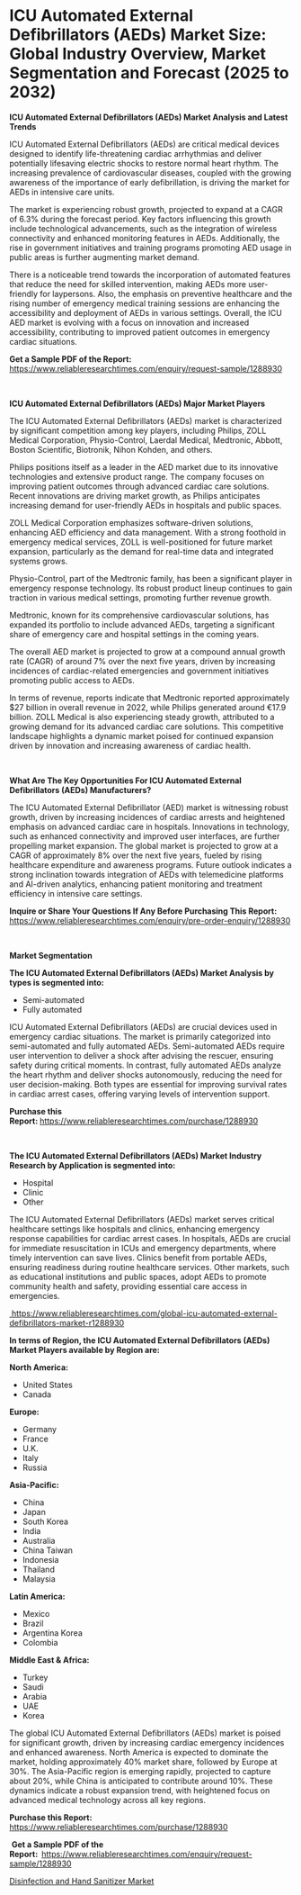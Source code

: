 <p><h1>ICU Automated External Defibrillators (AEDs) Market Size: Global Industry Overview, Market Segmentation and Forecast (2025 to 2032)</h1></p><p><strong>ICU Automated External Defibrillators (AEDs) Market Analysis and Latest Trends</strong></p>
<p><p>ICU Automated External Defibrillators (AEDs) are critical medical devices designed to identify life-threatening cardiac arrhythmias and deliver potentially lifesaving electric shocks to restore normal heart rhythm. The increasing prevalence of cardiovascular diseases, coupled with the growing awareness of the importance of early defibrillation, is driving the market for AEDs in intensive care units.</p><p>The market is experiencing robust growth, projected to expand at a CAGR of 6.3% during the forecast period. Key factors influencing this growth include technological advancements, such as the integration of wireless connectivity and enhanced monitoring features in AEDs. Additionally, the rise in government initiatives and training programs promoting AED usage in public areas is further augmenting market demand.</p><p>There is a noticeable trend towards the incorporation of automated features that reduce the need for skilled intervention, making AEDs more user-friendly for laypersons. Also, the emphasis on preventive healthcare and the rising number of emergency medical training sessions are enhancing the accessibility and deployment of AEDs in various settings. Overall, the ICU AED market is evolving with a focus on innovation and increased accessibility, contributing to improved patient outcomes in emergency cardiac situations.</p></p>
<p><strong>Get a Sample PDF of the Report:&nbsp;</strong> <a href="https://www.reliableresearchtimes.com/enquiry/request-sample/1288930?utm_campaign=3361&utm_medium=2&utm_source=Github&utm_content=ia&utm_term=29032025&utm_id=icu-automated-external-defibrillators-aeds">https://www.reliableresearchtimes.com/enquiry/request-sample/1288930</a></p>
<p>&nbsp;</p>
<p><strong>ICU Automated External Defibrillators (AEDs) Major Market Players</strong></p>
<p><p>The ICU Automated External Defibrillators (AEDs) market is characterized by significant competition among key players, including Philips, ZOLL Medical Corporation, Physio-Control, Laerdal Medical, Medtronic, Abbott, Boston Scientific, Biotronik, Nihon Kohden, and others. </p><p>Philips positions itself as a leader in the AED market due to its innovative technologies and extensive product range. The company focuses on improving patient outcomes through advanced cardiac care solutions. Recent innovations are driving market growth, as Philips anticipates increasing demand for user-friendly AEDs in hospitals and public spaces.</p><p>ZOLL Medical Corporation emphasizes software-driven solutions, enhancing AED efficiency and data management. With a strong foothold in emergency medical services, ZOLL is well-positioned for future market expansion, particularly as the demand for real-time data and integrated systems grows.</p><p>Physio-Control, part of the Medtronic family, has been a significant player in emergency response technology. Its robust product lineup continues to gain traction in various medical settings, promoting further revenue growth. </p><p>Medtronic, known for its comprehensive cardiovascular solutions, has expanded its portfolio to include advanced AEDs, targeting a significant share of emergency care and hospital settings in the coming years.</p><p>The overall AED market is projected to grow at a compound annual growth rate (CAGR) of around 7% over the next five years, driven by increasing incidences of cardiac-related emergencies and government initiatives promoting public access to AEDs. </p><p>In terms of revenue, reports indicate that Medtronic reported approximately $27 billion in overall revenue in 2022, while Philips generated around €17.9 billion. ZOLL Medical is also experiencing steady growth, attributed to a growing demand for its advanced cardiac care solutions. This competitive landscape highlights a dynamic market poised for continued expansion driven by innovation and increasing awareness of cardiac health.</p></p>
<p>&nbsp;</p>
<p><strong>What Are The Key Opportunities For ICU Automated External Defibrillators (AEDs) Manufacturers?</strong></p>
<p><p>The ICU Automated External Defibrillator (AED) market is witnessing robust growth, driven by increasing incidences of cardiac arrests and heightened emphasis on advanced cardiac care in hospitals. Innovations in technology, such as enhanced connectivity and improved user interfaces, are further propelling market expansion. The global market is projected to grow at a CAGR of approximately 8% over the next five years, fueled by rising healthcare expenditure and awareness programs. Future outlook indicates a strong inclination towards integration of AEDs with telemedicine platforms and AI-driven analytics, enhancing patient monitoring and treatment efficiency in intensive care settings.</p></p>
<p><strong>Inquire or Share Your Questions If Any Before Purchasing This Report:</strong> <a href="https://www.reliableresearchtimes.com/enquiry/pre-order-enquiry/1288930?utm_campaign=3361&utm_medium=2&utm_source=Github&utm_content=ia&utm_term=29032025&utm_id=icu-automated-external-defibrillators-aeds">https://www.reliableresearchtimes.com/enquiry/pre-order-enquiry/1288930</a></p>
<p>&nbsp;</p>
<p><strong>Market Segmentation</strong></p>
<p><strong>The ICU Automated External Defibrillators (AEDs) Market Analysis by types is segmented into:</strong></p>
<p><ul><li>Semi-automated</li><li>Fully automated</li></ul></p>
<p><p>ICU Automated External Defibrillators (AEDs) are crucial devices used in emergency cardiac situations. The market is primarily categorized into semi-automated and fully automated AEDs. Semi-automated AEDs require user intervention to deliver a shock after advising the rescuer, ensuring safety during critical moments. In contrast, fully automated AEDs analyze the heart rhythm and deliver shocks autonomously, reducing the need for user decision-making. Both types are essential for improving survival rates in cardiac arrest cases, offering varying levels of intervention support.</p></p>
<p><strong>Purchase this Report:&nbsp;</strong><a href="https://www.reliableresearchtimes.com/purchase/1288930?utm_campaign=3361&utm_medium=2&utm_source=Github&utm_content=ia&utm_term=29032025&utm_id=icu-automated-external-defibrillators-aeds">https://www.reliableresearchtimes.com/purchase/1288930</a></p>
<p>&nbsp;</p>
<p><strong>The ICU Automated External Defibrillators (AEDs) Market Industry Research by Application is segmented into:</strong></p>
<p><ul><li>Hospital</li><li>Clinic</li><li>Other</li></ul></p>
<p><p>The ICU Automated External Defibrillators (AEDs) market serves critical healthcare settings like hospitals and clinics, enhancing emergency response capabilities for cardiac arrest cases. In hospitals, AEDs are crucial for immediate resuscitation in ICUs and emergency departments, where timely intervention can save lives. Clinics benefit from portable AEDs, ensuring readiness during routine healthcare services. Other markets, such as educational institutions and public spaces, adopt AEDs to promote community health and safety, providing essential care access in emergencies.</p></p>
<p><a href="https://www.reliableresearchtimes.com/global-icu-automated-external-defibrillators-market-r1288930?utm_campaign=3361&utm_medium=2&utm_source=Github&utm_content=ia&utm_term=29032025&utm_id=icu-automated-external-defibrillators-aeds">&nbsp;https://www.reliableresearchtimes.com/global-icu-automated-external-defibrillators-market-r1288930</a></p>
<p><strong>In terms of Region, the ICU Automated External Defibrillators (AEDs) Market Players available by Region are:</strong></p>
<p>
    <p> <strong> North America: </strong>
        <ul>
            <li>United States</li>
            <li>Canada</li>
        </ul>
        </p> 
    <p> <strong> Europe: </strong>
        <ul>
            <li>Germany</li>
            <li>France</li>
            <li>U.K.</li>
            <li>Italy</li>
            <li>Russia</li>
        </ul>
        </p> 
    <p> <strong> Asia-Pacific: </strong>
        <ul>
            <li>China</li>
            <li>Japan</li>
            <li>South Korea</li>
            <li>India</li>
            <li>Australia</li>
            <li>China Taiwan</li>
            <li>Indonesia</li>
            <li>Thailand</li>
            <li>Malaysia</li>
        </ul>
        </p> 
    <p> <strong> Latin America: </strong>
        <ul>
            <li>Mexico</li>
            <li>Brazil</li>
            <li>Argentina Korea</li>
            <li>Colombia</li>
        </ul>
        </p> 
    <p> <strong> Middle East & Africa: </strong>
        <ul>
            <li>Turkey</li>
            <li>Saudi</li>
            <li>Arabia</li>
            <li>UAE</li>
            <li>Korea</li>
        </ul>
    </p>
    </p>
<p><p>The global ICU Automated External Defibrillators (AEDs) market is poised for significant growth, driven by increasing cardiac emergency incidences and enhanced awareness. North America is expected to dominate the market, holding approximately 40% market share, followed by Europe at 30%. The Asia-Pacific region is emerging rapidly, projected to capture about 20%, while China is anticipated to contribute around 10%. These dynamics indicate a robust expansion trend, with heightened focus on advanced medical technology across all key regions.</p></p>
<p><strong>Purchase this Report: </strong><a href="https://www.reliableresearchtimes.com/purchase/1288930?utm_campaign=3361&utm_medium=2&utm_source=Github&utm_content=ia&utm_term=29032025&utm_id=icu-automated-external-defibrillators-aeds">https://www.reliableresearchtimes.com/purchase/1288930</a></p>
<p>&nbsp;<strong>Get a Sample PDF of the Report:&nbsp;&nbsp;</strong><a href="https://www.reliableresearchtimes.com/enquiry/request-sample/1288930?utm_campaign=3361&utm_medium=2&utm_source=Github&utm_content=ia&utm_term=29032025&utm_id=icu-automated-external-defibrillators-aeds">https://www.reliableresearchtimes.com/enquiry/request-sample/1288930</a></p>
<p><strong></strong></p>
<p><p><a href="https://github.com/stickkinkel/Market-Research-Report-List-1/blob/main/disinfection-and-hand-sanitizer-market.md?utm_campaign=3361&utm_medium=2&utm_source=Github&utm_content=ia&utm_term=29032025&utm_id=icu-automated-external-defibrillators-aeds">Disinfection and Hand Sanitizer Market</a></p></p>